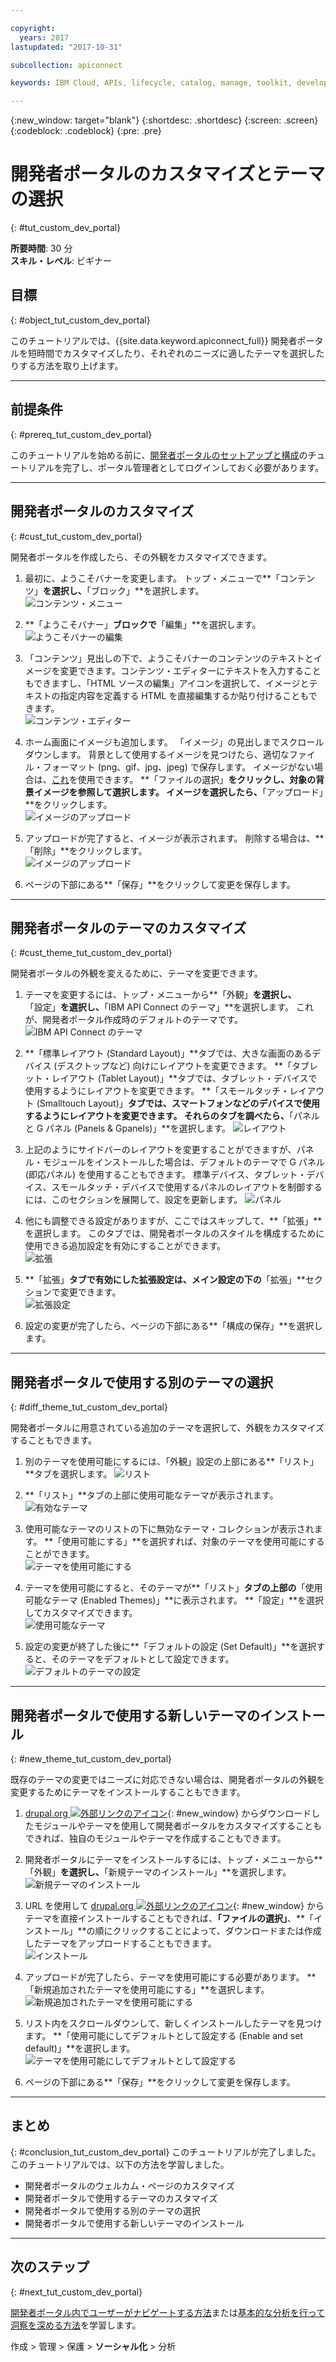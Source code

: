 ```yaml
---

copyright:
  years: 2017
lastupdated: "2017-10-31"

subcollection: apiconnect

keywords: IBM Cloud, APIs, lifecycle, catalog, manage, toolkit, develop, dev portal, tutorial

---
```


{:new_window: target="blank"}
{:shortdesc: .shortdesc}
{:screen: .screen}
{:codeblock: .codeblock}
{:pre: .pre}

# 開発者ポータルのカスタマイズとテーマの選択
{: #tut_custom_dev_portal}

**所要時間**: 30 分  
**スキル・レベル**: ビギナー  


## 目標
{: #object_tut_custom_dev_portal}

このチュートリアルでは、{{site.data.keyword.apiconnect_full}} 開発者ポータルを短時間でカスタマイズしたり、それぞれのニーズに適したテーマを選択したりする方法を取り上げます。

---

## 前提条件
{: #prereq_tut_custom_dev_portal}

このチュートリアルを始める前に、[開発者ポータルのセットアップと構成](/docs/services/apiconnect/tutorials?topic=apiconnect-tut_config_dev_portal)のチュートリアルを完了し、ポータル管理者としてログインしておく必要があります。

---

## 開発者ポータルのカスタマイズ
{: #cust_tut_custom_dev_portal}

開発者ポータルを作成したら、その外観をカスタマイズできます。

1. 最初に、ようこそバナーを変更します。 トップ・メニューで**「コンテンツ」**を選択し、**「ブロック」**を選択します。  
  ![コンテンツ・メニュー](images/31-content.png)

2. **「ようこそバナー」**ブロックで**「編集」**を選択します。  
  ![ようこそバナーの編集](images/32-edit.png)

3. 「コンテンツ」見出しの下で、ようこそバナーのコンテンツのテキストとイメージを変更できます。コンテンツ・エディターにテキストを入力することもできますし、「HTML ソースの編集」アイコンを選択して、イメージとテキストの指定内容を定義する HTML を直接編集するか貼り付けることもできます。  
  ![コンテンツ・エディター](images/33-content.png) 

4. ホーム画面にイメージも追加します。 「イメージ」の見出しまでスクロールダウンします。 背景として使用するイメージを見つけたら、適切なファイル・フォーマット (png、gif、jpg、jpeg) で保存します。 イメージがない場合は、[これ](images/Cloudy_Day.png)を使用できます。 **「ファイルの選択」**をクリックし、対象の背景イメージを参照して選択します。 イメージを選択したら、**「アップロード」**をクリックします。  
  ![イメージのアップロード](images/34-image.png)

5. アップロードが完了すると、イメージが表示されます。 削除する場合は、**「削除」**をクリックします。  
  ![イメージのアップロード](images/35-uploaded-image.png)
 
6. ページの下部にある**「保存」**をクリックして変更を保存します。  
  
---

## 開発者ポータルのテーマのカスタマイズ
{: #cust_theme_tut_custom_dev_portal}

開発者ポータルの外観を変えるために、テーマを変更できます。

1. テーマを変更するには、トップ・メニューから**「外観」**を選択し、**「設定」**を選択し、**「IBM API Connect のテーマ」**を選択します。 これが、開発者ポータル作成時のデフォルトのテーマです。
  ![IBM API Connect のテーマ](images/41-APIC-theme.png) 


2. **「標準レイアウト (Standard Layout)」**タブでは、大きな画面のあるデバイス (デスクトップなど) 向けにレイアウトを変更できます。 **「タブレット・レイアウト (Tablet Layout)」**タブでは、タブレット・デバイスで使用するようにレイアウトを変更できます。 **「スモールタッチ・レイアウト (Smalltouch Layout)」**タブでは、スマートフォンなどのデバイスで使用するようにレイアウトを変更できます。 それらのタブを調べたら、**「パネルと G パネル (Panels & Gpanels)」**を選択します。
  ![レイアウト](images/42-layout.png)

3. 上記のようにサイドバーのレイアウトを変更することができますが、パネル・モジュールをインストールした場合は、デフォルトのテーマで G パネル (即応パネル) を使用することもできます。 標準デバイス、タブレット・デバイス、スモールタッチ・デバイスで使用するパネルのレイアウトを制御するには、このセクションを展開して、設定を更新します。
![パネル](images/43-panels.png) 

4. 他にも調整できる設定がありますが、ここではスキップして、**「拡張」**を選択します。 このタブでは、開発者ポータルのスタイルを構成するために使用できる追加設定を有効にすることができます。  
  ![拡張](images/44-extensions.png)

5. **「拡張」**タブで有効にした拡張設定は、メイン設定の下の**「拡張」**セクションで変更できます。     
  ![拡張設定](images/45-extension-settings.png)

6. 設定の変更が完了したら、ページの下部にある**「構成の保存」**を選択します。

---

## 開発者ポータルで使用する別のテーマの選択
{: #diff_theme_tut_custom_dev_portal}

開発者ポータルに用意されている追加のテーマを選択して、外観をカスタマイズすることもできます。

1. 別のテーマを使用可能にするには、「外観」設定の上部にある**「リスト」**タブを選択します。
  ![リスト](images/51-list.png) 

2. **「リスト」**タブの上部に使用可能なテーマが表示されます。
![有効なテーマ](images/52-enabled-themes.png)

3. 使用可能なテーマのリストの下に無効なテーマ・コレクションが表示されます。 **「使用可能にする」**を選択すれば、対象のテーマを使用可能にすることができます。   
  ![テーマを使用可能にする](images/53-enable-theme.png) 

4. テーマを使用可能にすると、そのテーマが**「リスト」**タブの上部の**「使用可能なテーマ (Enabled Themes)」**に表示されます。 **「設定」**を選択してカスタマイズできます。  
  ![使用可能なテーマ](images/54-theme-settings.png)

5. 設定の変更が終了した後に**「デフォルトの設定 (Set Default)」**を選択すると、そのテーマをデフォルトとして設定できます。     
  ![デフォルトのテーマの設定](images/55-set-default.png)

---

## 開発者ポータルで使用する新しいテーマのインストール
{: #new_theme_tut_custom_dev_portal}

既存のテーマの変更ではニーズに対応できない場合は、開発者ポータルの外観を変更するためにテーマをインストールすることもできます。

1. [drupal.org ![外部リンクのアイコン](../../icons/launch-glyph.svg "外部リンクのアイコン")](http://drupal.org){: #new_window} からダウンロードしたモジュールやテーマを使用して開発者ポータルをカスタマイズすることもできれば、独自のモジュールやテーマを作成することもできます。

2. 開発者ポータルにテーマをインストールするには、トップ・メニューから**「外観」**を選択し、**「新規テーマのインストール」**を選択します。  
  ![新規テーマのインストール](images/62-install-new.png)

3. URL を使用して [drupal.org ![外部リンクのアイコン](../../icons/launch-glyph.svg "外部リンクのアイコン")](http://drupal.org){: #new_window} からテーマを直接インストールすることもできれば、**「ファイルの選択」**、**「インストール」**の順にクリックすることによって、ダウンロードまたは作成したテーマをアップロードすることもできます。  
  ![インストール](images/63-install.png) 

4. アップロードが完了したら、テーマを使用可能にする必要があります。 **「新規追加されたテーマを使用可能にする」**を選択します。  
  ![新規追加されたテーマを使用可能にする](images/64-upload.png)

5. リスト内をスクロールダウンして、新しくインストールしたテーマを見つけます。 **「使用可能にしてデフォルトとして設定する (Enable and set default)」**を選択します。  
  ![テーマを使用可能にしてデフォルトとして設定する](images/65-enable.png)

6. ページの下部にある**「保存」**をクリックして変更を保存します。  

---

## まとめ
{: #conclusion_tut_custom_dev_portal}
このチュートリアルが完了しました。 このチュートリアルでは、以下の方法を学習しました。

* 開発者ポータルのウェルカム・ページのカスタマイズ
* 開発者ポータルで使用するテーマのカスタマイズ 
* 開発者ポータルで使用する別のテーマの選択
* 開発者ポータルで使用する新しいテーマのインストール

---

## 次のステップ
{: #next_tut_custom_dev_portal}

[開発者ポータル内でユーザーがナビゲートする方法](/docs/services/apiconnect/tutorials?topic=apiconnect-tut_discover_apis)または[基本的な分析を行って洞察を深める方法](/docs/services/apiconnect/tutorials?topic=apiconnect-tut_insights_analytics)を学習します。

作成 > 管理 > 保護 > **ソーシャル化** > 分析  

